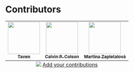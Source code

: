 # Contributors

<!-- ALL-CONTRIBUTORS-LIST:START - Do not remove or modify this section -->
<!-- prettier-ignore-start -->
<!-- markdownlint-disable -->
<table>
  <tbody>
    <tr>
      <td align="center"><a href="https://taven.me"><img src="https://avatars.githubusercontent.com/u/8206808?v=4" width="100px;" alt=""/><br /><sub><b>Taven</b></sub></a></td>
      <td align="center"><a href="https://github.com/CalColson"><img src="https://avatars.githubusercontent.com/u/14209384?v=4" width="100px;" alt=""/><br /><sub><b>Calvin P. Colson</b></sub></a></td>
      <td align="center"><a href="https://github.com/martinazapletalova"><img src="https://avatars.githubusercontent.com/u/91736322?v=4" width="100px;" alt=""/><br /><sub><b>Martina Zapletalová</b></sub></a></td>
    </tr>
  </tbody>
  <tfoot>
    <tr>
      <td align="center" size="13px" colspan="7">
        <img src="https://raw.githubusercontent.com/all-contributors/all-contributors-cli/1b8533af435da9854653492b1327a23a4dbd0a10/assets/logo-small.svg">
          <a href="https://all-contributors.js.org/docs/en/bot/usage">Add your contributions</a>
        </img>
      </td>
    </tr>
  </tfoot>
</table>

<!-- markdownlint-restore -->
<!-- prettier-ignore-end -->

<!-- ALL-CONTRIBUTORS-LIST:END -->
